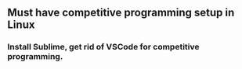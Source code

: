 ## Must have competitive programming setup in Linux

### Install Sublime, get rid of VSCode for competitive programming. 
